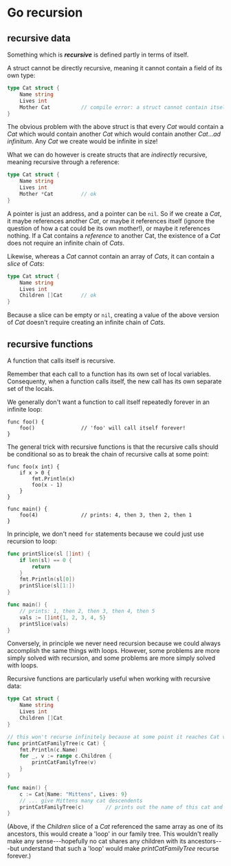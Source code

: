 # Go recursion

## recursive data

Something which is ***recursive*** is defined partly in terms of itself.

A struct cannot be directly recursive, meaning it cannot contain a field of its own type:

```go
type Cat struct {
    Name string
    Lives int
    Mother Cat          // compile error: a struct cannot contain itself
}
```

The obvious problem with the above struct is that every *Cat* would contain a *Cat* which would contain another *Cat* which would contain another *Cat*...*ad infinitum*. Any *Cat* we create would be infinite in size!

What we can do however is create structs that are *indirectly* recursive, meaning recursive through a reference:

```go
type Cat struct {
    Name string
    Lives int
    Mother *Cat         // ok
}
```

A pointer is just an address, and a pointer can be `nil`. So if we create a *Cat*, it maybe references another *Cat*, or maybe it references itself (ignore the question of how a cat could be its own mother!), or maybe it references nothing. If a Cat contains a *reference* to another Cat, the existence of a *Cat* does not require an infinite chain of *Cats*. 

Likewise, whereas a *Cat* cannot contain an array of *Cats*, it can contain a *slice* of *Cats*:

```go
type Cat struct {
    Name string
    Lives int
    Children []Cat      // ok
}
```

Because a slice can be empty or `nil`, creating a value of the above version of *Cat* doesn't require creating an infinite chain of *Cats*.

## recursive functions

A function that calls itself is recursive.

Remember that each call to a function has its own set of local variables. Consequenty, when a function calls itself, the new call has its own separate set of the locals.

We generally don't want a function to call itself repeatedly forever in an infinite loop:

```
func foo() {
    foo()               // 'foo' will call itself forever!
}
```

The general trick with recursive functions is that the recursive calls should be conditional so as to break the chain of recursive calls at some point:

```
func foo(x int) {
    if x > 0 {
        fmt.Println(x)
        foo(x - 1)
    }
}

func main() {
    foo(4)              // prints: 4, then 3, then 2, then 1
}
```

In principle, we don't need `for` statements because we could just use recursion to loop:

```go
func printSlice(sl []int) {
    if len(sl) == 0 {
        return
    }
    fmt.Println(sl[0])
    printSlice(sl[1:])
}

func main() {
    // prints: 1, then 2, then 3, then 4, then 5
    vals := []int{1, 2, 3, 4, 5}
    printSlice(vals)
}
```

Conversely, in principle we never need recursion because we could always accomplish the same things with loops. However, some problems are more simply solved with recursion, and some problems are more simply solved with loops.

Recursive functions are particularly useful when working with recursive data:

```go
type Cat struct {
    Name string
    Lives int
    Children []Cat
}

// this won't recurse infinitely because at some point it reaches Cat values with no children
func printCatFamilyTree(c Cat) {
    fmt.Println(c.Name)
    for _, v := range c.Children {
        printCatFamilyTree(v)
    }
}

func main() {
    c := Cat{Name: "Mittens", Lives: 9}
    // ... give Mittens many cat descendents
    printCatFamilyTree(c)       // prints out the name of this cat and all of its descendents
}
```

(Above, if the *Children* slice of a *Cat* referenced the same array as one of its ancestors, this would create a 'loop' in our family tree. This wouldn't really make any sense---hopefully no cat shares any children with its ancestors---but understand that such a 'loop' would make *printCatFamilyTree* recurse forever.)